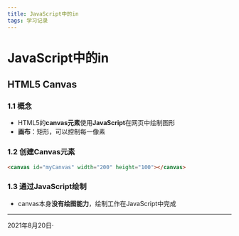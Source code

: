 ```yaml
---
title: JavaScript中的in
tags: 学习记录
---
```


# JavaScript中的in

## HTML5 Canvas

### 1.1 概念
- HTML5的**canvas元素**使用**JavaScript**在网页中绘制图形
- **画布**：矩形，可以控制每一像素

### 1.2 创建Canvas元素
```html
<canvas id="myCanvas" width="200" height="100"></canvas>
```

### 1.3 通过JavaScript绘制
- canvas本身**没有绘图能力**，绘制工作在JavaScript中完成


<!--more-->

---

2021年8月20日·

